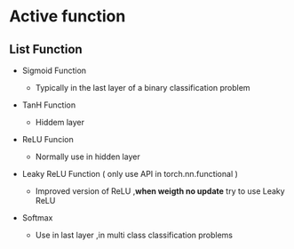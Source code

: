# Active function

## List Function

+ Sigmoid Function
  + Typically in the last layer of a binary classification problem

+ TanH Function
  + Hiddem layer

+ ReLU Funcion
  + Normally use in hidden layer

+ Leaky ReLU Function ( only use API in torch.nn.functional )
  + Improved version of ReLU ,**when weigth no update** try to use Leaky ReLU

+ Softmax
  + Use in last layer ,in multi class classification problems
